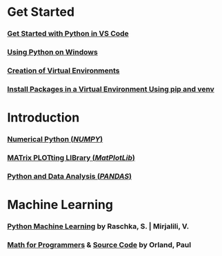 # Get Started
### [Get Started with Python in VS Code](https://code.visualstudio.com/docs/python/python-tutorial#_install-and-use-packages)
### [Using Python on Windows](https://docs.python.org/3.9/using/windows.html)
### [Creation of Virtual Environments](https://docs.python.org/3.9/library/venv.html#module-venv)
### [Install Packages in a Virtual Environment Using pip and venv](https://packaging.python.org/en/latest/guides/installing-using-pip-and-virtual-environments/#creating-a-virtual-environment)
# Introduction
### [Numerical Python (*NUMPY*)](https://numpy.org/doc/stable/reference/)
### [ MATrix PLOTting LIBrary (*MatPlotLib*)](https://matplotlib.org/)
### [Python and Data Analysis (*PANDAS*)](https://pandas.pydata.org/)
# Machine Learning
### [Python Machine Learning](https://github.com/rasbt/python-machine-learning-book-3rd-edition) by Raschka, S. | Mirjalili, V.
### [Math for Programmers](https://www.manning.com/books/math-for-programmers) & [Source Code](https://github.com/orlandpm/Math-for-Programmers) by Orland, Paul




